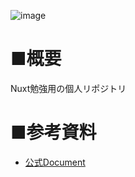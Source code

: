 ![image](https://github.com/KanedaAkihiro/Learn-Nuxt/assets/101224342/8dd0e95b-0b5f-4b9a-98c6-5cc373c37780)


# ■概要
Nuxt勉強用の個人リポジトリ

# ■参考資料
- [公式Document](https://nuxt.com/docs/community/roadmap)
